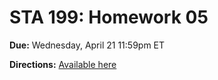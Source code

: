 # STA 199: Homework 05

**Due:** Wednesday, April 21 11:59pm ET

**Directions:** [Available here](http://www2.stat.duke.edu/courses/Spring21/sta199.003/hws/hw_05.html)
